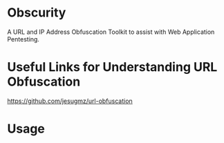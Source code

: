 # Obscurity
A URL and IP Address Obfuscation Toolkit to assist with Web Application Pentesting.

# Useful Links for Understanding URL Obfuscation
https://github.com/jesugmz/url-obfuscation

# Usage
